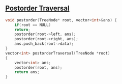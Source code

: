 ## [Postorder Traversal](https://leetcode.com/problems/binary-tree-postorder-traversal/)

``` cpp
void postorder(TreeNode* root, vector<int>&ans) {
    if(root == NULL)
    return;
    postorder(root->left, ans);
    postorder(root->right, ans);
    ans.push_back(root->data);
}
vector<int> postorderTraversal(TreeNode *root)
{
    vector<int> ans;
    postorder(root, ans);
    return ans;
}
```
